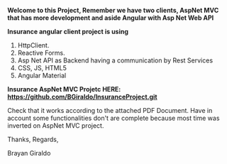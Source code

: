 **Welcome to this Project, Remember we have two clients, AspNet MVC that has more development and aside Angular with Asp Net Web API**

**Insurance angular client project is using**

1. HttpClient.
2. Reactive Forms.
3. Asp Net API as Backend having a communication by Rest Services
4. CSS, JS, HTML5
5. Angular Material

**Insurance AspNet MVC Projetc HERE: https://github.com/BGiraldo/InsuranceProject.git**

Check that it works according to the attached PDF Document. Have in account some functionalities don't are complete
because most time was inverted on AspNet MVC project.

Thanks,
Regards,

Brayan Giraldo